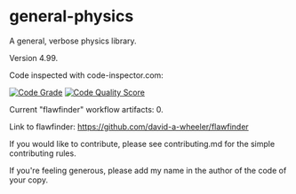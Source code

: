 # general-physics
A general, verbose physics library.

Version 4.99.

Code inspected with code-inspector.com:

[![Code Grade](<https://api.codiga.io/project/29293/status/svg>)](<https://frontend.code-inspector.com/project/29293/dashboard>)
[![Code Quality Score](<https://api.codiga.io/project/29293/score/svg>)](<https://frontend.code-inspector.com/project/29293/dashboard>)

Current "flawfinder" workflow artifacts: 0.

Link to flawfinder: https://github.com/david-a-wheeler/flawfinder

If you would like to contribute, please see contributing.md for the simple contributing rules.

If you're feeling generous, please add my name in the author of the code of your copy.
